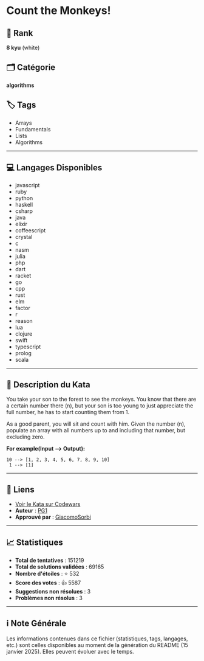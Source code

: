 # Count the Monkeys!

## 🏅 Rank
**8 kyu** (white)

## 🗂️ Catégorie
**algorithms**

## 🏷️ Tags
- Arrays
- Fundamentals
- Lists
- Algorithms

---

## 💻 Langages Disponibles
- javascript
- ruby
- python
- haskell
- csharp
- java
- elixir
- coffeescript
- crystal
- c
- nasm
- julia
- php
- dart
- racket
- go
- cpp
- rust
- elm
- factor
- r
- reason
- lua
- clojure
- swift
- typescript
- prolog
- scala

---

## 📜 Description du Kata

You take your son to the forest to see the monkeys. You know that there are a certain number there (n), but your son is too young to just appreciate the full number, he has to start counting them from 1.

As a good parent, you will sit and count with him. Given the number (n), populate an array with all numbers up to and including that number, but excluding zero.

**For example(Input --> Output):**
```
10 --> [1, 2, 3, 4, 5, 6, 7, 8, 9, 10]
 1 --> [1]
```


---

## 🔗 Liens
- [Voir le Kata sur Codewars](https://www.codewars.com/kata/56f69d9f9400f508fb000ba7)
- **Auteur** : [PG1](https://www.codewars.com/users/PG1)
- **Approuvé par** : [GiacomoSorbi](https://www.codewars.com/users/GiacomoSorbi)

---

## 📈 Statistiques
- **Total de tentatives** : 151219
- **Total de solutions validées** : 69165
- **Nombre d'étoiles** : ⭐ 532
- **Score des votes** : 👍 5587
- **Suggestions non résolues** : 3
- **Problèmes non résolus** : 3

---

## ℹ️ Note Générale
Les informations contenues dans ce fichier (statistiques, tags, langages, etc.) sont celles disponibles au moment de la génération du README (15 janvier 2025). Elles peuvent évoluer avec le temps.
